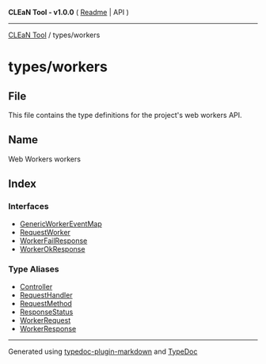 **CLEaN Tool - v1.0.0** ( [Readme](../../README.md) \| API )

***

[CLEaN Tool](../../modules.md) / types/workers

# types/workers

## File

This file contains the type definitions for the project's web workers API.

## Name

Web Workers
 workers

## Index

### Interfaces

- [GenericWorkerEventMap](interfaces/GenericWorkerEventMap.md)
- [RequestWorker](interfaces/RequestWorker.md)
- [WorkerFailResponse](interfaces/WorkerFailResponse.md)
- [WorkerOkResponse](interfaces/WorkerOkResponse.md)

### Type Aliases

- [Controller](type-aliases/Controller.md)
- [RequestHandler](type-aliases/RequestHandler.md)
- [RequestMethod](type-aliases/RequestMethod.md)
- [ResponseStatus](type-aliases/ResponseStatus.md)
- [WorkerRequest](type-aliases/WorkerRequest.md)
- [WorkerResponse](type-aliases/WorkerResponse.md)

***

Generated using [typedoc-plugin-markdown](https://www.npmjs.com/package/typedoc-plugin-markdown) and [TypeDoc](https://typedoc.org/)
